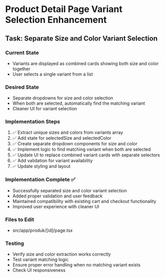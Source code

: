 # Product Detail Page Variant Selection Enhancement

## Task: Separate Size and Color Variant Selection

### Current State
- Variants are displayed as combined cards showing both size and color together
- User selects a single variant from a list

### Desired State
- Separate dropdowns for size and color selection
- When both are selected, automatically find the matching variant
- Cleaner UI for variant selection

### Implementation Steps
1. ✅ Extract unique sizes and colors from variants array
2. ✅ Add state for selectedSize and selectedColor
3. ✅ Create separate dropdown components for size and color
4. ✅ Implement logic to find matching variant when both are selected
5. ✅ Update UI to replace combined variant cards with separate selectors
6. ✅ Add validation for variant availability
7. ✅ Update styling and layout

### Implementation Complete ✅
- Successfully separated size and color variant selection
- Added proper validation and user feedback
- Maintained compatibility with existing cart and checkout functionality
- Improved user experience with cleaner UI

### Files to Edit
- src/app/produk/[id]/page.tsx

### Testing
- Verify size and color extraction works correctly
- Test variant matching logic
- Ensure proper error handling when no matching variant exists
- Check UI responsiveness
